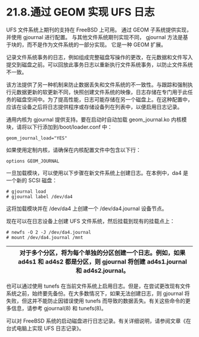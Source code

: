 # 21.8.通过 GEOM 实现 UFS 日志

UFS 文件系统上期刊的支持在 FreeBSD 上可用。 通过 GEOM 子系统提供实现，并使用 gjournal 进行配置。 与其他文件系统期刊实现不同， gjournal 方法是基于块的，而不是作为文件系统的一部分实现。 它是一种 GEOM 扩展。

记录文件系统事务的日志，例如组成完整磁盘写操作的更改，在元数据和文件写入提交到磁盘之前。可以回放此事务日志以重新执行文件系统事务，以防止文件系统不一致。

该方法提供了另一种机制来防止数据丢失和文件系统的不一致性。与跟踪和强制执行元数据更新的软更新不同，快照创建文件系统的映像，日志存储在专门用于此任务的磁盘空间中。为了提高性能，日志可能存储在另一个磁盘上。在这种配置中，应该在设备之后将日志提供程序或存储设备列在列表中，以便启用日志记录。

通用内核为 gjournal 提供支持。要在启动时自动加载 geom_journal.ko 内核模块，请将以下行添加到/boot/loader.conf 中：

```
geom_journal_load="YES"
```

如果使用定制内核，请确保在内核配置文件中包含以下行：

```
options	GEOM_JOURNAL
```

一旦加载模块，可以使用以下步骤在新文件系统上创建日志。在本例中，da4 是一个新的 SCSI 磁盘：

```
# gjournal load
# gjournal label /dev/da4
```

这将加载模块并在 /dev/da4 上创建一个 /dev/da4.journal 设备节点。

现在可以在日志设备上创建 UFS 文件系统，然后挂载到现有的挂载点上：

```
# newfs -O 2 -J /dev/da4.journal
# mount /dev/da4.journal /mnt
```

|  | 对于多个分区，将为每个单独的分区创建一个日志。例如，如果 ad4s1 和 ad4s2 都是分区，则 gjournal 将创建 ad4s1.journal 和 ad4s2.journal。 |
| -- | --------------------------------------------------------------------------------------------------------------------------------------- |

也可以通过使用 tunefs 在当前文件系统上启用日志。但是，在尝试更改现有文件系统之前，始终要先备份。在大多数情况下，如果无法创建日志，则 gjournal 将失败，但这并不能防止因错误使用 tunefs 而导致的数据丢失。有关这些命令的更多信息，请参考 gjournal(8) 和 tunefs(8)。

可以对 FreeBSD 系统的启动磁盘进行日志记录。有关详细说明，请参阅文章《在台式电脑上实现 UFS 日志记录》。
